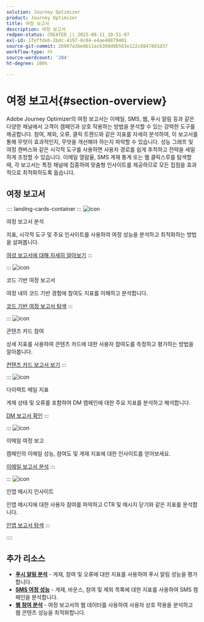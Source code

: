 ```yaml
---
solution: Journey Optimizer
product: Journey Optimizer
title: 여정 보고서
description: 여정 보고서
redpen-status: CREATED_||_2025-08-11_20-51-07
exl-id: 1feffdeb-2bdc-4197-8c04-e4ae48879401
source-git-commit: 2b907a3be8b11ac6308d0b563e122c88478d1d37
workflow-type: ht
source-wordcount: '284'
ht-degree: 100%

---
```


# 여정 보고서{#section-overview}

Adobe Journey Optimizer의 여정 보고서는 이메일, SMS, 웹, 푸시 알림 등과 같은 다양한 채널에서 고객이 캠페인과 상호 작용하는 방법을 분석할 수 있는 강력한 도구를 제공합니다. 참여, 제외, 오류, 클릭 트렌드와 같은 지표를 자세히 분석하여, 이 보고서를 통해 무엇이 효과적인지, 무엇을 개선해야 하는지 파악할 수 있습니다. 성능 그래프 및 여정 캔버스와 같은 시각적 도구를 사용하면 사용자 경로를 쉽게 추적하고 전략을 세밀하게 조정할 수 있습니다. 이메일 열람율, SMS 게재 통계 또는 웹 클릭스루를 탐색할 때, 각 보고서는 특정 채널에 집중하여 맞춤형 인사이트를 제공하므로 모든 접점을 효과적으로 최적화하도록 돕습니다.

## 여정 보고서

:::: landing-cards-container
:::
![icon](https://cdn.experienceleague.adobe.com/icons/chart-line.svg)

여정 보고서 분석

지표, 시각적 도구 및 주요 인사이트를 사용하여 여정 성능을 분석하고 최적화하는 방법을 살펴봅니다.

[여성 보고서에 대해 자세히 알아보기](../using/reports/journey-global-report-cja.md)
:::

:::
![icon](https://cdn.experienceleague.adobe.com/icons/code-branch.svg)

코드 기반 여정 보고서

여정 내의 코드 기반 경험에 참여도 지표를 이해하고 분석합니다.

[코드 기반 여정 보고서 탐색](../using/reports/journey-global-report-cja-code.md)
:::

:::
![icon](https://cdn.experienceleague.adobe.com/icons/puzzle-piece.svg)

콘텐츠 카드 참여

상세 지표를 사용하여 콘텐츠 카드에 대한 사용자 참여도를 측정하고 평가하는 방법을 알아봅니다.

[컨텐츠 카드 보고서 보기](../using/reports/journey-global-report-cja-content.md)
:::

:::
![icon](https://cdn.experienceleague.adobe.com/icons/envelope.svg)

다이렉트 메일 지표

게재 상태 및 오류를 포함하여 DM 캠페인에 대한 주요 지표를 분석하고 해석합니다.

[DM 보고서 확인](../using/reports/journey-global-report-cja-direct.md)
:::

:::
![icon](https://cdn.experienceleague.adobe.com/icons/envelope-open.svg)

이메일 여정 보고

캠페인의 이메일 성능, 참여도 및 게재 지표에 대한 인사이트를 얻어보세요.

[이메일 보고서 분석](../using/reports/journey-global-report-cja-email.md)
:::

:::
![icon](https://cdn.experienceleague.adobe.com/icons/mobile.svg)

인앱 메시지 인사이트

인앱 메시지에 대한 사용자 참여를 파악하고 CTR 및 메시지 닫기와 같은 지표를 분석합니다.

[인앱 보고서 탐색](../using/reports/journey-global-report-cja-inapp.md)
:::

::::


## 추가 리소스

- **[푸시 알림 분석](../using/reports/journey-global-report-cja-push.md)** - 게재, 참여 및 오류에 대한 지표를 사용하여 푸시 알림 성능을 평가합니다.
- **[SMS 여정 성능](../using/reports/journey-global-report-cja-sms.md)** - 게재, 바운스, 참여 및 제외 목록에 대한 지표를 사용하여 SMS 캠페인을 분석합니다.
- **[웹 참여 분석](../using/reports/journey-global-report-cja-web.md)** - 여정 보고서의 웹 데이터를 사용하여 사용자 상호 작용을 분석하고 웹 콘텐츠 성능을 최적화합니다.
